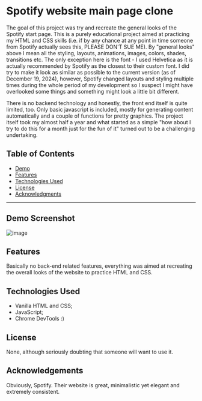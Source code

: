 # Spotify website main page clone

The goal of this project was try and recreate the general looks of the Spotify start page. This is a purely educational project aimed at practicing my HTML and CSS skills (i.e. if by any chance at any point in time someone from Spotify actually sees this, PLEASE DON'T SUE ME).
By "general looks" above I mean all the styling, layouts, animations, images, colors, shades, transitions etc. The only exception here is the font - I used Helvetica as it is actually recommended by Spotify as the closest to their custom font. I did try to make it look as similar as possible to the current version (as of December 19, 2024), however, Spotify changed layouts and styling multiple times during the whole period of my development so I suspect I might have overlooked some things and something might look a little bit different.

There is no backend technology and honestly, the front end itself is quite limited, too. Only basic javascript is included, mostly for generating content automatically and a couple of functions for pretty graphics. The project itself took my almost half a year and what started as a simple "how about I try to do this for a month just for the fun of it" turned out to be a challenging undertaking.

## Table of Contents

- [Demo](#demo)
- [Features](#features)
- [Technologies Used](#technologies-used)
- [License](#license)
- [Acknowledgments](#acknowledgments)

---

## Demo Screenshot

![image](https://github.com/user-attachments/assets/fd00d61e-8507-4c0b-8bf7-17a8e0f58f81)


## Features

Basically no back-end related features, everything was aimed at recreating the overall looks of the website to practice HTML and CSS.


## Technologies Used
- Vanilla HTML and CSS;
- JavaScript;
- Chrome DevTools :)


## License
None, although seriously doubting that someone will want to use it.


## Acknowledgements
Obviously, Spotify. Their website is great, minimalistic yet elegant and extremely consistent. 
